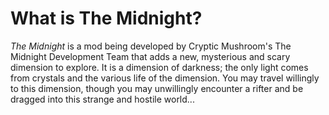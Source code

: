# What is The Midnight?
*The Midnight* is a mod being developed by Cryptic Mushroom's The Midnight Development Team that adds a new, mysterious and scary dimension to explore. It is a dimension of darkness; the only light comes from crystals and the various life of the dimension. You may travel willingly to this dimension, though you may unwillingly encounter a rifter and be dragged into this strange and hostile world...